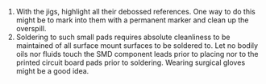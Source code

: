 1.  With the jigs, highlight all their debossed references.  One way to do this might be to mark into them with a permanent marker and clean up the overspill.
2.  Soldering to such small pads requires absolute cleanliness to be maintained of all surface mount surfaces to be soldered to.  Let no bodily oils nor fluids touch the SMD component leads prior to placing nor to the printed circuit board pads prior to soldering. Wearing surgical gloves might be a good idea.  
